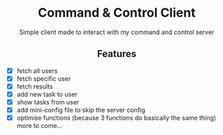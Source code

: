 <h1 align=center>Command & Control Client</h1>
<p align=center>Simple client made to interact with my command and control server</p>

<h2 align=center>Features</h2>

- [X] fetch all users 
- [X] fetch specific user
- [X] fetch results
- [X] add new task to user
- [X] show tasks from user
- [X] add mini-config file to skip the server config
- [X] optimise functions (because 3 functions do basically the same thing)
more to come...

